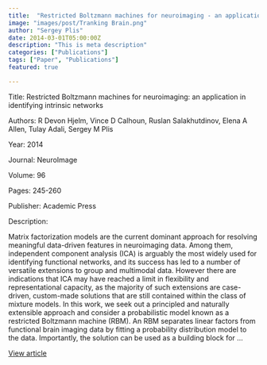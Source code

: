 ```yaml
---
title:  "Restricted Boltzmann machines for neuroimaging - an application in identifying intrinsic networks"
image: "images/post/Tranking Brain.png"
author: "Sergey Plis"
date: 2014-03-01T05:00:00Z
description: "This is meta description"
categories: ["Publications"]
tags: ["Paper", "Publications"]
featured: true

---
```

Title: Restricted Boltzmann machines for neuroimaging: an application in identifying intrinsic networks
  
Authors: R Devon Hjelm, Vince D Calhoun, Ruslan Salakhutdinov, Elena A Allen, Tulay Adali, Sergey M Plis
  
Year: 2014
  
Journal: NeuroImage
  
Volume: 96
  
Pages: 245-260
  
Publisher: Academic Press
  
Description:
  
Matrix factorization models are the current dominant approach for resolving meaningful data-driven features in neuroimaging data. Among them, independent component analysis (ICA) is arguably the most widely used for identifying functional networks, and its success has led to a number of versatile extensions to group and multimodal data. However there are indications that ICA may have reached a limit in flexibility and representational capacity, as the majority of such extensions are case-driven, custom-made solutions that are still contained within the class of mixture models. In this work, we seek out a principled and naturally extensible approach and consider a probabilistic model known as a restricted Boltzmann machine (RBM). An RBM separates linear factors from functional brain imaging data by fitting a probability distribution model to the data. Importantly, the solution can be used as a building block for …

  
[View article](https://www.sciencedirect.com/science/article/pii/S1053811914002080)  
